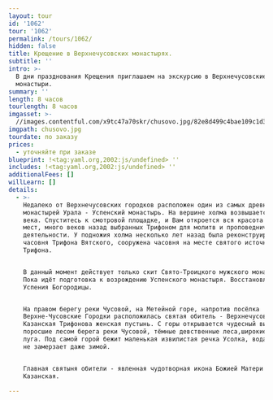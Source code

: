 ```yaml
---
layout: tour
id: '1062'
tour: '1062'
permalink: /tours/1062/
hidden: false
title: Крещение в Верхнечусовских монастырях.
subtitle: ''
intro: >-
  В дни празднования Крещения приглашаем на экскурсию в Верхнечусовские
  монастыри.
summary: ''
length: 8 часов
tourlength: 8 часов
imgasset: >-
  //images.contentful.com/x9tc47a70skr/chusovo.jpg/82e8d499c4bae109c1d39463cbdaf013/chusovo.jpg
imgpath: chusovo.jpg
tourdate: по заказу
prices:
  - уточняйте при заказе
blueprint: !<tag:yaml.org,2002:js/undefined> ''
includes: !<tag:yaml.org,2002:js/undefined> ''
additionalFees: []
willLearn: []
details:
  - >-
    Недалеко от Верхнечусовских городков расположен один из самых древних
    монастырей Урала - Успенский монастырь. На вершине холма возвышается храм 19
    века. Спуститесь к смотровой площадке, и Вам откроется вся красота этих
    мест, много веков назад выбранных Трифоном для молитв и проповеднической
    деятельности. У подножия холма несколько лет назад была реконструирована
    часовня Трифона Вятского, сооружена часовня на месте святого источника
    Трифона.


    В данный момент действует только скит Свято-Троицкого мужского монастыря.
    Пока идёт подготовка к возрождению Успенского монастыря. Восстановлен храм
    Успения Богородицы.


    На правом берегу реки Чусовой, на Метейной горе, напротив посёлка
    Верхне-Чусовские Городки расположилась святая обитель - Верхнечусовская
    Казанская Трифонова женская пустынь. С горы открывается чудесный вид:
    поросшие лесом берега реки Чусовой, тёмные девственные леса,широкие поля и
    луга. Под самой горой бежит маленькая извилистая речка Усолка, вода которой
    не замерзает даже зимой.


    Главная святыня обители - явленная чудотворная икона Божией Матери
    Казанская.

---
```

